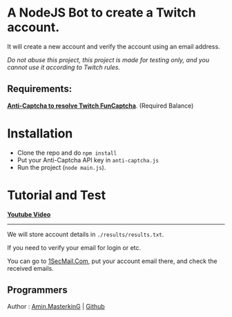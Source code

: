 # A NodeJS Bot to create a Twitch account.

It will create a new account and verify the account using an email address.

*Do not abuse this project, this project is made for testing only, and you cannot use it according to Twitch rules.*

## Requirements:

**[Anti-Captcha to resolve Twitch FunCaptcha](https://anti-captcha.com)**. (Required Balance)

# Installation

- Clone the repo and do `npm install`
- Put your Anti-Captcha API key in `anti-captcha.js`
- Run the project (`node main.js`).


# Tutorial and Test

**[Youtube Video](https://www.youtube.com/watch?v=fC2KgnYoETw)**

---

We will store account details in `./results/results.txt`.

If you need to verify your email for login or etc.

You can go to [1SecMail.Com](https://www.1secmail.com), put your account email there, and check the received emails.

## Programmers

Author : [Amin.MasterkinG](https://masterking32.com) | [Github](https://github.com/masterking32)
